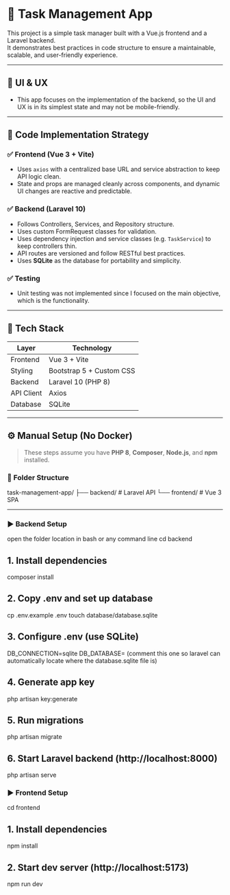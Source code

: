 # 📝 Task Management App

This project is a simple task manager built with a Vue.js frontend and a Laravel backend.  
It demonstrates best practices in code structure to ensure a maintainable, scalable, and user-friendly experience.

---

## 🎨 UI & UX

- This app focuses on the implementation of the backend, so the UI and UX is in its simplest state and may not be mobile-friendly.

---

## 🧠 Code Implementation Strategy

### ✅ Frontend (Vue 3 + Vite)
- Uses `axios` with a centralized base URL and service abstraction to keep API logic clean.
- State and props are managed cleanly across components, and dynamic UI changes are reactive and predictable.

### ✅ Backend (Laravel 10)
- Follows Controllers, Services, and Repository structure.
- Uses custom FormRequest classes for validation.
- Uses dependency injection and service classes (e.g. `TaskService`) to keep controllers thin.
- API routes are versioned and follow RESTful best practices.
- Uses **SQLite** as the database for portability and simplicity.

### ✅ Testing
- Unit testing was not implemented since I focused on the main objective, which is the functionality.

---

## 🔗 Tech Stack

| Layer     | Technology             |
|-----------|------------------------|
| Frontend  | Vue 3 + Vite           |
| Styling   | Bootstrap 5 + Custom CSS |
| Backend   | Laravel 10 (PHP 8)     |
| API Client| Axios                  |
| Database  | SQLite                 |

---

## ⚙️ Manual Setup (No Docker)

> These steps assume you have **PHP 8**, **Composer**, **Node.js**, and **npm** installed.

### 📁 Folder Structure

task-management-app/
├── backend/ # Laravel API
└── frontend/ # Vue 3 SPA

---

### ▶️ Backend Setup

open the folder location in bash or any command line
cd backend

## 1. Install dependencies
composer install

## 2. Copy .env and set up database
cp .env.example .env
touch database/database.sqlite

## 3. Configure .env (use SQLite)
DB_CONNECTION=sqlite
DB_DATABASE= (comment this one so laravel can automatically locate where the database.sqlite file is)

## 4. Generate app key
php artisan key:generate

## 5. Run migrations
php artisan migrate

## 6. Start Laravel backend (http://localhost:8000)
php artisan serve

### ▶️ Frontend Setup

cd frontend

## 1. Install dependencies
npm install

## 2. Start dev server (http://localhost:5173)
npm run dev
